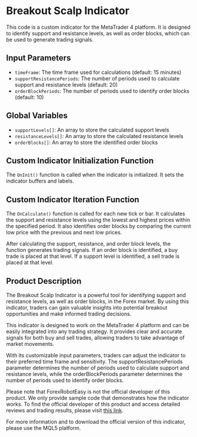 # Breakout Scalp Indicator

This code is a custom indicator for the MetaTrader 4 platform. It is designed to identify support and resistance levels, as well as order blocks, which can be used to generate trading signals.

## Input Parameters

- `timeFrame`: The time frame used for calculations (default: 15 minutes)
- `supportResistancePeriods`: The number of periods used to calculate support and resistance levels (default: 20)
- `orderBlockPeriods`: The number of periods used to identify order blocks (default: 10)

## Global Variables

- `supportLevels[]`: An array to store the calculated support levels
- `resistanceLevels[]`: An array to store the calculated resistance levels
- `orderBlocks[]`: An array to store the identified order blocks

## Custom Indicator Initialization Function

The `OnInit()` function is called when the indicator is initialized. It sets the indicator buffers and labels.

## Custom Indicator Iteration Function

The `OnCalculate()` function is called for each new tick or bar. It calculates the support and resistance levels using the lowest and highest prices within the specified period. It also identifies order blocks by comparing the current low price with the previous and next low prices.

After calculating the support, resistance, and order block levels, the function generates trading signals. If an order block is identified, a buy trade is placed at that level. If a support level is identified, a sell trade is placed at that level.

## Product Description

The Breakout Scalp Indicator is a powerful tool for identifying support and resistance levels, as well as order blocks, in the Forex market. By using this indicator, traders can gain valuable insights into potential breakout opportunities and make informed trading decisions.

This indicator is designed to work on the MetaTrader 4 platform and can be easily integrated into any trading strategy. It provides clear and accurate signals for both buy and sell trades, allowing traders to take advantage of market movements.

With its customizable input parameters, traders can adjust the indicator to their preferred time frame and sensitivity. The supportResistancePeriods parameter determines the number of periods used to calculate support and resistance levels, while the orderBlockPeriods parameter determines the number of periods used to identify order blocks.

Please note that ForexRobotEasy is not the official developer of this product. We only provide sample code that demonstrates how the indicator works. To find the official developer of this product and access detailed reviews and trading results, please visit [this link](https://forexroboteasy.com/forex-robot-review/breakout-scalp-indicator-review-optimized-forex-software-with-free-ea/).

For more information and to download the official version of this indicator, please use the MQL5 platform.
